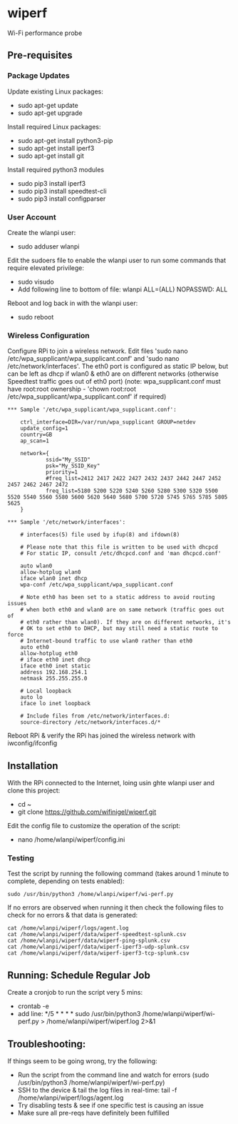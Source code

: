 # wiperf

Wi-Fi performance probe

## Pre-requisites

### Package Updates

Update existing Linux packages:

- sudo apt-get update
- sudo apt-get upgrade

Install required Linux packages:

- sudo apt-get install python3-pip
- sudo apt-get install iperf3
- sudo apt-get install git

Install required python3 modules

- sudo pip3 install iperf3
- sudo pip3 install speedtest-cli
- sudo pip3 install configparser

### User Account

Create the wlanpi user:

- sudo adduser wlanpi

Edit the sudoers file to enable the wlanpi user to run some commands that require elevated privilege:

- sudo visudo
- Add following line to bottom of file: wlanpi  ALL=(ALL) NOPASSWD: ALL

Reboot and log back in with the wlanpi user:

- sudo reboot

### Wireless Configuration

Configure RPi to join a wireless network. Edit files 'sudo nano /etc/wpa_supplicant/wpa_supplicant.conf' and 'sudo nano /etc/network/interfaces'. The eth0 port is configured as static IP below, but can be left as dhcp if wlan0 & eth0 are on different networks (otherwise Speedtest traffic goes out of eth0 port)
(note: wpa_supplicant.conf must have root:root ownership - 'chown root:root /etc/wpa_supplicant/wpa_supplicant.conf' if required)

    *** Sample '/etc/wpa_supplicant/wpa_supplicant.conf':
    
        ctrl_interface=DIR=/var/run/wpa_supplicant GROUP=netdev
        update_config=1
        country=GB
        ap_scan=1

        network={
                ssid="My_SSID"
                psk="My_SSID_Key"
                priority=1
                #freq_list=2412 2417 2422 2427 2432 2437 2442 2447 2452 2457 2462 2467 2472
                freq_list=5180 5200 5220 5240 5260 5280 5300 5320 5500 5520 5540 5560 5580 5600 5620 5640 5680 5700 5720 5745 5765 5785 5805 5625
        }
    
    *** Sample '/etc/network/interfaces':
    
        # interfaces(5) file used by ifup(8) and ifdown(8)

        # Please note that this file is written to be used with dhcpcd
        # For static IP, consult /etc/dhcpcd.conf and 'man dhcpcd.conf'

        auto wlan0
        allow-hotplug wlan0
        iface wlan0 inet dhcp
        wpa-conf /etc/wpa_supplicant/wpa_supplicant.conf

        # Note eth0 has been set to a static address to avoid routing issues 
        # when both eth0 and wlan0 are on same network (traffic goes out of 
        # eth0 rather than wlan0). If they are on different networks, it's
        # OK to set eth0 to DHCP, but may still need a static route to force
        # Internet-bound traffic to use wlan0 rather than eth0
        auto eth0
        allow-hotplug eth0 
        # iface eth0 inet dhcp 
        iface eth0 inet static
        address 192.168.254.1
        netmask 255.255.255.0

        # Local loopback
        auto lo
        iface lo inet loopback

        # Include files from /etc/network/interfaces.d:
        source-directory /etc/network/interfaces.d/*

Reboot RPi & verify the RPi has joined the wireless network with iwconfig/ifconfig 

## Installation

With the RPi connected to the Internet, loing usin ghte wlanpi user and clone this project:

- cd ~
- git clone https://github.com/wifinigel/wiperf.git

Edit the config file to customize the operation of the script:

- nano /home/wlanpi/wiperf/config.ini

### Testing

Test the script by running the following command (takes around 1 minute to complete, depending on tests enabled):

    sudo /usr/bin/python3 /home/wlanpi/wiperf/wi-perf.py
    
If no errors are observed when running it then check the following files to check for no errors & that data is generated:
    
    cat /home/wlanpi/wiperf/logs/agent.log
    cat /home/wlanpi/wiperf/data/wiperf-speedtest-splunk.csv
    cat /home/wlanpi/wiperf/data/wiperf-ping-splunk.csv
    cat /home/wlanpi/wiperf/data/wiperf-iperf3-udp-splunk.csv
    cat /home/wlanpi/wiperf/data/wiperf-iperf3-tcp-splunk.csv

## Running: Schedule Regular Job

Create a cronjob to run the script very 5 mins:

- crontab -e
- add line: */5 * * * * sudo /usr/bin/python3 /home/wlanpi/wiperf/wi-perf.py > /home/wlanpi/wiperf/wiperf.log 2>&1

## Troubleshooting:

If things seem to be going wrong, try the following:

- Run the script from the command line and watch for errors (sudo /usr/bin/python3 /home/wlanpi/wiperf/wi-perf.py)
- SSH to the device & tail the log files in real-time: tail -f /home/wlanpi/wiperf/logs/agent.log
- Try disabling tests & see if one specific test is causing an issue
- Make sure all pre-reqs have definitely been fulfilled
  